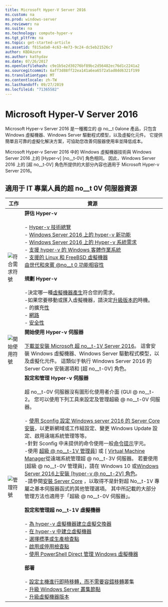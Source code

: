 ```yaml
---
title: Microsoft Hyper-V Server 2016
ms.custom: na
ms.prod: windows-server
ms.reviewer: na
ms.suite: na
ms.technology: compute-hyper-v
ms.tgt_pltfrm: na
ms.topic: get-started-article
ms.assetid: f815ada0-4c63-4e73-9c24-dc5eb21526c7
author: KBDAzure
ms.author: kathydav
ms.date: 07/26/2017
ms.openlocfilehash: c9e1b5e2d30276bf89bc2d56482ec76d1c2241a2
ms.sourcegitcommit: 6aff3d88ff22ea141a6ea6572a5ad8dd6321f199
ms.translationtype: MT
ms.contentlocale: zh-TW
ms.lasthandoff: 09/27/2019
ms.locfileid: "71365582"
---
```

# <a name="microsoft-hyper-v-server-2016"></a>Microsoft Hyper-V Server 2016

Microsoft Hyper-v Server 2016 是一種獨立的 @ no__t 0alone 產品，只包含 Windows 虛擬機器、Windows Server 驅動程式模型，以及虛擬化元件。 它提供簡單且可靠的虛擬化解決方案，可協助您改善伺服器使用率並降低成本。

Microsoft Hyper-v Server 2016 中的 Windows 虛擬機器技術與 Windows Server 2016 上的 [Hyper-v] [no__t-0V] 角色相同。 因此，Windows Server 2016 上的 [超 no__t-0V] 角色所提供的大部分內容也適用于 Microsoft Hyper-v Server 2016。

## <a name="hyper-v-server-resources-for-it-pros"></a>適用于 IT 專業人員的超 no__t 0V 伺服器資源

|工作|資源|
|-|-|
|![符合需求符號](media/All_Symbols_MeetsRequirements.png)|**評估 Hyper-v**<br /><br />-   [Hyper-v 技術總覽](hyper-v-technology-overview.md)<br />- [Windows Server 2016 上的 hyper-v 新功能](what-s-new-in-hyper-v-on-windows.md)<br />-   [Windows Server 2016 上的 Hyper-v 系統需求](system-requirements-for-hyper-v-on-windows.md)<br />-   [支援 hyper-v 的 Windows 客體作業系統](supported-windows-guest-operating-systems-for-hyper-v-on-windows.md)<br />-   [支援的 Linux 和 FreeBSD 虛擬機器](supported-linux-and-freebsd-virtual-machines-for-hyper-v-on-windows.md)<br />[由世代和來賓 @no__t 0 功能相容性](hyper-v-feature-compatibility-by-generation-and-guest.md)<br /><br />**規劃 Hyper-v**<br /><br />-決定哪一種[虛擬機器產生](plan/should-i-create-a-generation-1-or-2-virtual-machine-in-hyper-v.md)符合您的需求。 <br/>-如果您要移動或匯入虛擬機器，請決定[升級版本的](deploy/upgrade-virtual-machine-version-in-hyper-v-on-windows-or-windows-server.md)時機。 <br />-  的擴充[性](plan/plan-hyper-v-scalability-in-windows-server.md) <br />- [網路](plan/plan-hyper-v-networking-in-windows-server.md) <br />- [安全性](plan/plan-hyper-v-security-in-windows-server.md)|
|![開始使用符號](media/All_Symbols_GetStarted.png)|**開始使用 Hyper-v 伺服器**<br /><br />[下載並安裝 Microsoft 超 no__t-1V Server 2016](https://www.microsoft.com/evalcenter/evaluate-hyper-v-server-2016)。 這會安裝 Windows 虛擬機器、Windows Server 驅動程式模型，以及虛擬化元件。 這類似于執行 Windows Server 2016 的 Server Core 安裝選項和 [超 no__t-0V] 角色。|
|![管理符號](media/All_Symbols_Administrator.png)|**設定和管理 Hyper-v 伺服器**<br /><br />超 no__t-0V 伺服器沒有圖形化使用者介面 \(GUI @ no__t-2。 您可以使用下列工具來設定及管理超級 @ no__t-0V 伺服器。<br /><br />-   [使用 Sconfig 設定 Windows server 2016 的 Server Core 安裝](../../get-started/sconfig-on-ws2016.md)，以更新網域或工作組設定、變更 Windows Update 設定、啟用遠端系統管理等等。<br />-針對 Sconfig 中未提供的命令使用一般[命令提示](../../administration/windows-commands/windows-commands.md)字元。<br />-使用 [超級 @ no__t-1V 管理員](https://msdn.microsoft.com/virtualization/hyperv_on_windows/user_guide/remote_host_management)] 或 [ [Virtual Machine Manager](https://docs.microsoft.com/system-center/vmm)從遠端系統管理超 @ no__t-3V 伺服器。 若要使用 [超級 @ no__t-0V 管理員]，請在 Windows 10 或[Windows Server 2016](get-started/install-the-hyper-v-role-on-windows-server.md)[上安裝 [hyper-v @ no__t-2V] 角色](https://docs.microsoft.com/virtualization/hyper-v-on-windows/quick-start/enable-hyper-v)。<br />-請參閱[安裝 Server Core](../../get-started/getting-started-with-server-core.md) ，以取得不是針對超 No__t-1V 專屬之基本伺服器函式的其他管理選項。 其中所記載的大部分管理方法也適用于「超級 @ no__t-0V 伺服器」。<br /><br />**設定和管理超 no__t-1V 虛擬機器**<br /><br />-   [為 hyper-v 虛擬機器建立虛擬交換器](get-started/create-a-virtual-switch-for-hyper-v-virtual-machines.md)<br />-   [在 hyper-v 中建立虛擬機器](get-started/create-a-virtual-machine-in-hyper-v.md)<br />-   [選擇標準或生產檢查點](manage/choose-between-standard-or-production-checkpoints-in-hyper-v.md)<br />-   [啟用或停用檢查點](manage/enable-or-disable-checkpoints-in-hyper-v.md)<br />-   [使用 PowerShell Direct 管理 Windows 虛擬機器](manage/manage-windows-virtual-machines-with-powershell-direct.md) <br /><br />**部署**<br /><br />-   [設定主機進行即時移轉，而不需要容錯移轉](deploy/set-up-hosts-for-live-migration-without-failover-clustering.md)叢集<br />- [升級 Windows Server 叢集節點](../../failover-clustering/cluster-operating-system-rolling-upgrade.md)<br />- [升級虛擬機器版本](deploy/upgrade-virtual-machine-version-in-hyper-v-on-windows-or-windows-server.md)<br />|
